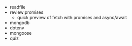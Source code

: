 * readfile
* review promises
    * quick preview of fetch with promises and async/await
* mongodb 
* dotenv
* mongoose
* quiz
